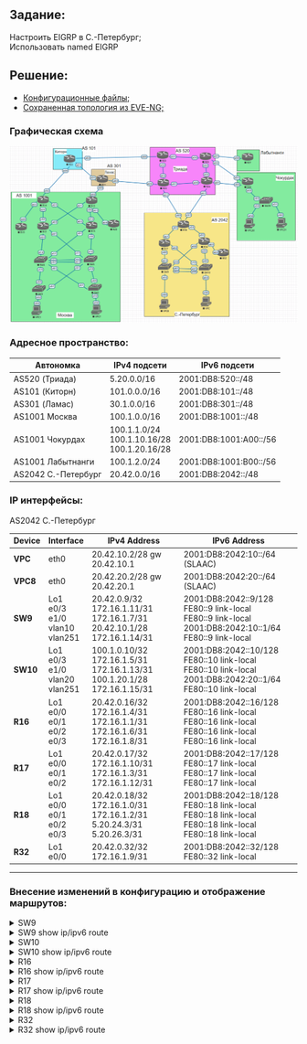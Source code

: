 ## Задание:

Настроить EIGRP в С.-Петербург;
<br>
Использовать named EIGRP

##  Решение:

- [Конфигурационные файлы;](configs/)
- [Сохраненная топология из EVE-NG;](eve-ng_lab_ISIS.zip)

### Графическая схема

![](Topology.PNG)

### Адресное пространство:

| Автономка           | IPv4 подсети                                     | IPv6 подсети           |
|---------------------|--------------------------------------------------|------------------------|
| AS520 (Триада)      | 5.20.0.0/16                                      | 2001:DB8:520::/48      |
| AS101 (Киторн)      | 101.0.0.0/16                                     | 2001:DB8:101::/48      |
| AS301 (Ламас)       | 30.1.0.0/16                                      | 2001:DB8:301::/48      |
| AS1001 Москва       | 100.1.0.0/16                                     | 2001:DB8:1001::/48     |
| AS1001 Чокурдах     | 100.1.1.0/24<br>100.1.10.16/28<br>100.1.20.16/28 | 2001:DB8:1001:A00::/56 |
| AS1001 Лабытнанги   | 100.1.2.0/24                                     | 2001:DB8:1001:B00::/56 |
| AS2042 С.-Петербург | 20.42.0.0/16                                     | 2001:DB8:2042::/48     |

### IP интерфейсы:

AS2042 С.-Петербург

| Device | Interface                                | IPv4 Address                                                                        | IPv6 Address                                                                                                         |
|--------|------------------------------------------|-------------------------------------------------------------------------------------|----------------------------------------------------------------------------------------------------------------------|
| **VPC**| eth0                                     | 20.42.10.2/28 gw 20.42.10.1                                                         | 2001:DB8:2042:10::/64 (SLAAC)                                                                                        |
|**VPC8**| eth0                                     | 20.42.20.2/28 gw 20.42.20.1                                                         | 2001:DB8:2042:20::/64 (SLAAC)                                                                                        |
| **SW9**| Lo1<br>e0/3<br>e1/0<br>vlan10<br>vlan251 | 20.42.0.9/32<br>172.16.1.11/31<br>172.16.1.7/31<br>20.42.10.1/28<br>172.16.1.14/31  | 2001:DB8:2042::9/128<br>FE80::9 link-local<br>FE80::9 link-local<br>2001:DB8:2042:10::1/64<br>FE80::9 link-local     |
|**SW10**| Lo1<br>e0/3<br>e1/0<br>vlan20<br>vlan251 | 100.1.0.10/32<br>172.16.1.5/31<br>172.16.1.13/31<br>100.1.20.1/28<br>172.16.1.15/31 | 2001:DB8:2042::10/128<br>FE80::10 link-local<br>FE80::10 link-local<br>2001:DB8:2042:20::1/64<br>FE80::10 link-local |
| **R16**| Lo1<br>e0/0<br>e0/1<br>e0/2<br>e0/3      | 20.42.0.16/32<br>172.16.1.4/31<br>172.16.1.1/31<br>172.16.1.6/31<br>172.16.1.8/31   | 2001:DB8:2042::16/128<br>FE80::16 link-local<br>FE80::16 link-local<br>FE80::16 link-local<br>FE80::16 link-local    |
| **R17**| Lo1<br>e0/0<br>e0/1<br>e0/2              | 20.42.0.17/32<br>172.16.1.10/31<br>172.16.1.3/31<br>172.16.1.12/31                  | 2001:DB8:2042::17/128<br>FE80::17 link-local<br>FE80::17 link-local<br>FE80::17 link-local                           |
| **R18**| Lo1<br>e0/0<br>e0/1<br>e0/2<br>e0/3      | 20.42.0.18/32<br>172.16.1.0/31<br>172.16.1.2/31<br>5.20.24.3/31<br>5.20.26.3/31     | 2001:DB8:2042::18/128<br>FE80::18 link-local<br>FE80::18 link-local<br>FE80::18 link-local<br>FE80::18 link-local    |
| **R32**| Lo1<br>e0/0                              | 20.42.0.32/32<br>172.16.1.9/31                                                      | 2001:DB8:2042::32/128<br>FE80::32 link-local                                                                         |

<hr>

### Внесение изменений в конфигурацию и отображение маршрутов:
<details>
  <summary>SW9</summary>
<pre>
!
router eigrp SPB
 !
 address-family ipv4 unicast autonomous-system 2042
  !
  af-interface Vlan10
   passive-interface
  exit-af-interface
  !
  topology base
  exit-af-topology
  network 0.0.0.0
 exit-address-family
 !
 address-family ipv6 unicast autonomous-system 2042
  !
  af-interface Vlan10
   passive-interface
  exit-af-interface
  !
  topology base
  exit-af-topology
 exit-address-family
!
no ip route *
!
no ipv6 route 2001:DB8:2042::10/128 Ethernet1/0 FE80::16 2
no ipv6 route 2001:DB8:2042::10/128 Vlan251 FE80::10
no ipv6 route 2001:DB8:2042::16/128 Ethernet0/3 FE80::17 3
no ipv6 route 2001:DB8:2042::16/128 Vlan251 FE80::10 2
no ipv6 route 2001:DB8:2042::16/128 Ethernet1/0 FE80::16
no ipv6 route 2001:DB8:2042::17/128 Ethernet1/0 FE80::16 3
no ipv6 route 2001:DB8:2042::17/128 Vlan251 FE80::10 2
no ipv6 route 2001:DB8:2042::17/128 Ethernet0/3 FE80::17
no ipv6 route 2001:DB8:2042::32/128 Ethernet0/3 FE80::17 3
no ipv6 route 2001:DB8:2042::32/128 Vlan251 FE80::10 2
no ipv6 route 2001:DB8:2042::32/128 Ethernet1/0 FE80::16
no ipv6 route 2001:DB8:2042:20::/64 Vlan251 FE80::10
no ipv6 route 2001:DB8:2042:20::/64 Ethernet1/0 FE80::16 2
no ipv6 route ::/0 Vlan251 FE80::10 3
no ipv6 route ::/0 Ethernet1/0 FE80::16 2
no ipv6 route ::/0 Ethernet0/3 FE80::17
!
</pre>
</details>
<details>
  <summary>SW9 show ip/ipv6 route</summary>
<pre>
SW9#sh ip route eigrp
...
Gateway of last resort is 172.16.1.10 to network 0.0.0.0

D*EX  0.0.0.0/0 [170/2048000] via 172.16.1.10, 01:36:59, Ethernet0/3
      20.0.0.0/8 is variably subnetted, 9 subnets, 2 masks
D        20.42.0.10/32 [90/10880] via 172.16.1.15, 03:01:53, Vlan251
D        20.42.0.16/32 [90/1024640] via 172.16.1.6, 03:01:53, Ethernet1/0
D        20.42.0.17/32 [90/1024640] via 172.16.1.10, 03:01:58, Ethernet0/3
D        20.42.0.18/32 [90/1536640] via 172.16.1.10, 03:01:53, Ethernet0/3
                       [90/1536640] via 172.16.1.6, 03:01:53, Ethernet1/0
D        20.42.0.32/32 [90/1536640] via 172.16.1.6, 03:01:53, Ethernet1/0
D        20.42.20.0/28 [90/15360] via 172.16.1.15, 03:01:53, Vlan251
      172.16.0.0/16 is variably subnetted, 11 subnets, 2 masks
D        172.16.1.0/31 [90/1536000] via 172.16.1.6, 03:01:53, Ethernet1/0
D        172.16.1.2/31 [90/1536000] via 172.16.1.10, 03:01:53, Ethernet0/3
D        172.16.1.4/31 [90/1029120] via 172.16.1.15, 03:01:53, Vlan251
D        172.16.1.8/31 [90/1536000] via 172.16.1.6, 03:01:53, Ethernet1/0
D        172.16.1.12/31 [90/1029120] via 172.16.1.15, 03:01:53, Vlan251
SW9#sh ipv6 route eigrp
...
EX  ::/0 [170/2048000]
     via FE80::17, Ethernet0/3
D   2001:DB8:2042::10/128 [90/10880]
     via FE80::10, Vlan251
D   2001:DB8:2042::16/128 [90/1024640]
     via FE80::16, Ethernet1/0
D   2001:DB8:2042::17/128 [90/1024640]
     via FE80::17, Ethernet0/3
D   2001:DB8:2042::18/128 [90/1536640]
     via FE80::17, Ethernet0/3
     via FE80::16, Ethernet1/0
D   2001:DB8:2042::32/128 [90/1536640]
     via FE80::16, Ethernet1/0
D   2001:DB8:2042:20::/64 [90/15360]
     via FE80::10, Vlan251
</pre>
</details>

<details>
  <summary>SW10</summary>
<pre>
!
router eigrp SPB
 !
 address-family ipv4 unicast autonomous-system 2042
  !
  af-interface Vlan20
   passive-interface
  exit-af-interface
  !
  topology base
  exit-af-topology
  network 0.0.0.0
 exit-address-family
 !
 address-family ipv6 unicast autonomous-system 2042
  !
  af-interface Vlan20
   passive-interface
  exit-af-interface
  !
  topology base
  exit-af-topology
 exit-address-family
!
no ip route *
!
no ipv6 route 2001:DB8:2042::9/128 Ethernet1/0 FE80::17 2
no ipv6 route 2001:DB8:2042::9/128 Vlan251 FE80::9
no ipv6 route 2001:DB8:2042::16/128 Ethernet1/0 FE80::17 3
no ipv6 route 2001:DB8:2042::16/128 Vlan251 FE80::9 2
no ipv6 route 2001:DB8:2042::16/128 Ethernet0/3 FE80::16
no ipv6 route 2001:DB8:2042::17/128 Ethernet0/3 FE80::16 3
no ipv6 route 2001:DB8:2042::17/128 Vlan251 FE80::9 2
no ipv6 route 2001:DB8:2042::17/128 Ethernet1/0 FE80::17
no ipv6 route 2001:DB8:2042::32/128 Ethernet1/0 FE80::17 2
no ipv6 route 2001:DB8:2042::32/128 Vlan251 FE80::9 2
no ipv6 route 2001:DB8:2042::32/128 Ethernet0/3 FE80::16
no ipv6 route 2001:DB8:2042:10::/64 Ethernet1/0 FE80::17 2
no ipv6 route 2001:DB8:2042:10::/64 Vlan251 FE80::9
no ipv6 route ::/0 Vlan251 FE80::9 3
no ipv6 route ::/0 Ethernet1/0 FE80::17 2
no ipv6 route ::/0 Ethernet0/3 FE80::16
!
</pre>
</details>
<details>
  <summary>SW10 show ip/ipv6 route</summary>
<pre>
SW10#sh ip route eigrp
...
Gateway of last resort is 172.16.1.12 to network 0.0.0.0

D*EX  0.0.0.0/0 [170/2048000] via 172.16.1.12, 01:42:29, Ethernet1/0
      20.0.0.0/8 is variably subnetted, 9 subnets, 2 masks
D        20.42.0.9/32 [90/10880] via 172.16.1.14, 03:07:23, Vlan251
D        20.42.0.16/32 [90/1024640] via 172.16.1.4, 03:07:23, Ethernet0/3
D        20.42.0.17/32 [90/1024640] via 172.16.1.12, 03:07:28, Ethernet1/0
D        20.42.0.18/32 [90/1536640] via 172.16.1.12, 03:07:28, Ethernet1/0
                       [90/1536640] via 172.16.1.4, 03:07:28, Ethernet0/3
D        20.42.0.32/32 [90/1536640] via 172.16.1.4, 03:07:23, Ethernet0/3
D        20.42.10.0/28 [90/15360] via 172.16.1.14, 03:07:23, Vlan251
      172.16.0.0/16 is variably subnetted, 11 subnets, 2 masks
D        172.16.1.0/31 [90/1536000] via 172.16.1.4, 03:07:23, Ethernet0/3
D        172.16.1.2/31 [90/1536000] via 172.16.1.12, 03:07:28, Ethernet1/0
D        172.16.1.6/31 [90/1029120] via 172.16.1.14, 03:07:28, Vlan251
D        172.16.1.8/31 [90/1536000] via 172.16.1.4, 03:07:23, Ethernet0/3
D        172.16.1.10/31 [90/1029120] via 172.16.1.14, 03:07:23, Vlan251
SW10#sh ipv6 route eigrp
...
EX  ::/0 [170/2048000]
     via FE80::17, Ethernet1/0
D   2001:DB8:2042::9/128 [90/10880]
     via FE80::9, Vlan251
D   2001:DB8:2042::16/128 [90/1024640]
     via FE80::16, Ethernet0/3
D   2001:DB8:2042::17/128 [90/1024640]
     via FE80::17, Ethernet1/0
D   2001:DB8:2042::18/128 [90/1536640]
     via FE80::17, Ethernet1/0
     via FE80::16, Ethernet0/3
D   2001:DB8:2042::32/128 [90/1536640]
     via FE80::16, Ethernet0/3
D   2001:DB8:2042:10::/64 [90/15360]
     via FE80::9, Vlan251
</pre>
</details>

<details>
  <summary>R16</summary>
<pre>
!
router eigrp SPB
 !
 address-family ipv4 unicast autonomous-system 2042
  !
  af-interface Ethernet0/1
   summary-address 20.42.0.0 255.255.0.0
   summary-address 172.16.1.0 255.255.255.0
  exit-af-interface
  !
  topology base
   distribute-list prefix FILTER-INTO-R32 out Ethernet0/3
  exit-af-topology
  network 0.0.0.0
 exit-address-family
 !
 address-family ipv6 unicast autonomous-system 2042
  !
  af-interface Ethernet0/1
   summary-address 2001:DB8:2042::/48
  exit-af-interface
  !
  topology base
   distribute-list prefix-list FILTER-INTO-R32 out Ethernet0/3
  exit-af-topology
 exit-address-family
!
no ip route *
!
no ipv6 route 2001:DB8:2042::9/128 Ethernet0/2 FE80::9
no ipv6 route 2001:DB8:2042::9/128 Ethernet0/0 FE80::10 2
no ipv6 route 2001:DB8:2042::10/128 Ethernet0/0 FE80::10
no ipv6 route 2001:DB8:2042::10/128 Ethernet0/2 FE80::9 2
no ipv6 route 2001:DB8:2042::32/128 Ethernet0/3 FE80::32
no ipv6 route 2001:DB8:2042:10::/64 Ethernet0/2 FE80::9
no ipv6 route 2001:DB8:2042:10::/64 Ethernet0/0 FE80::10 2
no ipv6 route 2001:DB8:2042:20::/64 Ethernet0/0 FE80::10
no ipv6 route 2001:DB8:2042:20::/64 Ethernet0/2 FE80::9 2
no ipv6 route ::/0 Ethernet0/1 FE80::18
no ipv6 route ::/0 Ethernet0/2 FE80::9 2
no ipv6 route ::/0 Ethernet0/0 FE80::10 3
!
ip prefix-list FILTER-INTO-R32 seq 10 permit 0.0.0.0/0
!
ipv6 prefix-list FILTER-INTO-R32 seq 10 permit ::/0
!
</pre>
</details>
<details>
  <summary>R16 show ip/ipv6 route</summary>
<pre>
R16#sh ip route eigrp
...
Gateway of last resort is 172.16.1.0 to network 0.0.0.0

D*EX  0.0.0.0/0 [170/1536000] via 172.16.1.0, 00:55:37, Ethernet0/1
      20.0.0.0/8 is variably subnetted, 9 subnets, 3 masks
D        20.42.0.0/16 is a summary, 00:56:49, Null0
D        20.42.0.9/32 [90/1024640] via 172.16.1.7, 00:56:49, Ethernet0/2
D        20.42.0.10/32 [90/1024640] via 172.16.1.5, 00:56:49, Ethernet0/0
D        20.42.0.17/32 [90/1536640] via 172.16.1.7, 00:56:49, Ethernet0/2
                       [90/1536640] via 172.16.1.5, 00:56:49, Ethernet0/0
D        20.42.0.18/32 [90/1024640] via 172.16.1.0, 00:56:45, Ethernet0/1
D        20.42.0.32/32 [90/1024640] via 172.16.1.9, 00:07:47, Ethernet0/3
D        20.42.10.0/28 [90/1029120] via 172.16.1.7, 00:56:49, Ethernet0/2
D        20.42.20.0/28 [90/1029120] via 172.16.1.5, 00:56:49, Ethernet0/0
      172.16.0.0/16 is variably subnetted, 13 subnets, 3 masks
D        172.16.1.0/24 is a summary, 00:56:49, Null0
D        172.16.1.2/31 [90/1536000] via 172.16.1.0, 00:56:49, Ethernet0/1
D        172.16.1.10/31 [90/1536000] via 172.16.1.7, 00:56:49, Ethernet0/2
D        172.16.1.12/31 [90/1536000] via 172.16.1.5, 00:56:49, Ethernet0/0
D        172.16.1.14/31 [90/1029120] via 172.16.1.7, 00:56:49, Ethernet0/2
                        [90/1029120] via 172.16.1.5, 00:56:49, Ethernet0/0
R16#sh ipv6 route eigrp
...
EX  ::/0 [170/1536000]
     via FE80::18, Ethernet0/1
D   2001:DB8:2042::/48 [5/1280]
     via Null0, directly connected
D   2001:DB8:2042::9/128 [90/1024640]
     via FE80::9, Ethernet0/2
D   2001:DB8:2042::10/128 [90/1024640]
     via FE80::10, Ethernet0/0
D   2001:DB8:2042::17/128 [90/1536640]
     via FE80::10, Ethernet0/0
     via FE80::9, Ethernet0/2
D   2001:DB8:2042::18/128 [90/1024640]
     via FE80::18, Ethernet0/1
D   2001:DB8:2042::32/128 [90/1024640]
     via FE80::32, Ethernet0/3
D   2001:DB8:2042:10::/64 [90/1029120]
     via FE80::9, Ethernet0/2
D   2001:DB8:2042:20::/64 [90/1029120]
     via FE80::10, Ethernet0/0
</pre>
</details>

<details>
  <summary>R17</summary>
<pre>
!
router eigrp SPB
 !
 address-family ipv4 unicast autonomous-system 2042
  !
  af-interface Ethernet0/1
   summary-address 20.42.0.0 255.255.0.0
   summary-address 172.16.1.0 255.255.255.0
  exit-af-interface
  !
  topology base
  exit-af-topology
  network 0.0.0.0
 exit-address-family
 !
 address-family ipv6 unicast autonomous-system 2042
  !
  af-interface Ethernet0/1
   summary-address 2001:DB8:2042::/48
  exit-af-interface
  !
  topology base
  exit-af-topology
 exit-address-family
!
no ip route *
!
no ipv6 route 2001:DB8:2042::9/128 Ethernet0/0 FE80::9
no ipv6 route 2001:DB8:2042::9/128 Ethernet0/2 FE80::10 2
no ipv6 route 2001:DB8:2042::10/128 Ethernet0/2 FE80::10
no ipv6 route 2001:DB8:2042::10/128 Ethernet0/0 FE80::9 2
no ipv6 route 2001:DB8:2042:10::/64 Ethernet0/0 FE80::9
no ipv6 route 2001:DB8:2042:10::/64 Ethernet0/2 FE80::10 2
no ipv6 route 2001:DB8:2042:20::/64 Ethernet0/2 FE80::10
no ipv6 route 2001:DB8:2042:20::/64 Ethernet0/0 FE80::9 2
no ipv6 route ::/0 Ethernet0/1 FE80::18
no ipv6 route ::/0 Ethernet0/2 FE80::10 2
no ipv6 route ::/0 Ethernet0/0 FE80::9 3
!
</pre>
</details>
<details>
  <summary>R17 show ip/ipv6 route</summary>
<pre>
R17#sh ip route eigrp
...
Gateway of last resort is 172.16.1.2 to network 0.0.0.0

D*EX  0.0.0.0/0 [170/1536000] via 172.16.1.2, 01:02:17, Ethernet0/1
      20.0.0.0/8 is variably subnetted, 9 subnets, 3 masks
D        20.42.0.0/16 is a summary, 05:02:03, Null0
D        20.42.0.9/32 [90/1024640] via 172.16.1.11, 05:00:29, Ethernet0/0
D        20.42.0.10/32 [90/1024640] via 172.16.1.13, 05:00:29, Ethernet0/2
D        20.42.0.16/32 [90/1536640] via 172.16.1.13, 00:59:59, Ethernet0/2
                       [90/1536640] via 172.16.1.11, 00:59:59, Ethernet0/0
D        20.42.0.18/32 [90/1024640] via 172.16.1.2, 01:02:17, Ethernet0/1
D        20.42.0.32/32 [90/2048640] via 172.16.1.13, 00:10:58, Ethernet0/2
                       [90/2048640] via 172.16.1.11, 00:10:58, Ethernet0/0
D        20.42.10.0/28 [90/1029120] via 172.16.1.11, 05:00:29, Ethernet0/0
D        20.42.20.0/28 [90/1029120] via 172.16.1.13, 05:00:29, Ethernet0/2
      172.16.0.0/16 is variably subnetted, 12 subnets, 3 masks
D        172.16.1.0/24 is a summary, 05:02:55, Null0
D        172.16.1.0/31 [90/1536000] via 172.16.1.2, 00:59:59, Ethernet0/1
D        172.16.1.4/31 [90/1536000] via 172.16.1.13, 05:00:29, Ethernet0/2
D        172.16.1.6/31 [90/1536000] via 172.16.1.11, 05:00:29, Ethernet0/0
D        172.16.1.8/31 [90/2048000] via 172.16.1.13, 00:59:59, Ethernet0/2
                       [90/2048000] via 172.16.1.11, 00:59:59, Ethernet0/0
D        172.16.1.14/31 [90/1029120] via 172.16.1.13, 05:00:29, Ethernet0/2
                        [90/1029120] via 172.16.1.11, 05:00:29, Ethernet0/0
R17#sh ipv6 route eigrp
...
EX  ::/0 [170/1536000]
     via FE80::18, Ethernet0/1
D   2001:DB8:2042::/48 [5/1280]
     via Null0, directly connected
D   2001:DB8:2042::9/128 [90/1024640]
     via FE80::9, Ethernet0/0
D   2001:DB8:2042::10/128 [90/1024640]
     via FE80::10, Ethernet0/2
D   2001:DB8:2042::16/128 [90/1536640]
     via FE80::10, Ethernet0/2
     via FE80::9, Ethernet0/0
D   2001:DB8:2042::18/128 [90/1024640]
     via FE80::18, Ethernet0/1
D   2001:DB8:2042::32/128 [90/2048640]
     via FE80::9, Ethernet0/0
     via FE80::10, Ethernet0/2
D   2001:DB8:2042:10::/64 [90/1029120]
     via FE80::9, Ethernet0/0
D   2001:DB8:2042:20::/64 [90/1029120]
     via FE80::10, Ethernet0/2
</pre>
</details>

<details>
  <summary>R18</summary>
<pre>
!
router eigrp SPB
 !
 address-family ipv4 unicast autonomous-system 2042
  !
  topology base
   redistribute static
  exit-af-topology
  network 20.42.0.18 0.0.0.0
  network 172.16.1.0 0.0.0.3
 exit-address-family
 !
 address-family ipv6 unicast autonomous-system 2042
  !
  topology base
   redistribute static
  exit-af-topology
 exit-address-family
!
no ip route *
ip route 0.0.0.0 0.0.0.0 5.20.24.2
ip route 0.0.0.0 0.0.0.0 5.20.26.2 2
!
no ipv6 route 2001:DB8:2042::9/128 Ethernet0/1 FE80::17
no ipv6 route 2001:DB8:2042::9/128 Ethernet0/0 FE80::16 2
no ipv6 route 2001:DB8:2042::10/128 Ethernet0/0 FE80::16
no ipv6 route 2001:DB8:2042::10/128 Ethernet0/1 FE80::17 2
no ipv6 route 2001:DB8:2042::16/128 Ethernet0/0 FE80::16
no ipv6 route 2001:DB8:2042::16/128 Ethernet0/1 FE80::17 2
no ipv6 route 2001:DB8:2042::17/128 Ethernet0/1 FE80::17
no ipv6 route 2001:DB8:2042::17/128 Ethernet0/0 FE80::16 2
no ipv6 route 2001:DB8:2042::32/128 Ethernet0/0 FE80::16
no ipv6 route 2001:DB8:2042::32/128 Ethernet0/1 FE80::17 2
no ipv6 route 2001:DB8:2042:10::/64 Ethernet0/1 FE80::17
no ipv6 route 2001:DB8:2042:10::/64 Ethernet0/0 FE80::16 2
no ipv6 route 2001:DB8:2042:20::/64 Ethernet0/0 FE80::16
no ipv6 route 2001:DB8:2042:20::/64 Ethernet0/1 FE80::17 2
!
</pre>
</details>
<details>
  <summary>R18 show ip/ipv6 route</summary>
<pre>
R18#sh ip route eigrp
...
Gateway of last resort is 5.20.24.2 to network 0.0.0.0

      20.0.0.0/8 is variably subnetted, 2 subnets, 2 masks
D        20.42.0.0/16 [90/1024640] via 172.16.1.3, 01:01:47, Ethernet0/1
                      [90/1024640] via 172.16.1.1, 01:01:47, Ethernet0/0
      172.16.0.0/16 is variably subnetted, 5 subnets, 3 masks
D        172.16.1.0/24 [90/1536000] via 172.16.1.3, 01:01:47, Ethernet0/1
                       [90/1536000] via 172.16.1.1, 01:01:47, Ethernet0/0
R18#sh ipv6 route eigrp
...
D   2001:DB8:2042::/48 [90/1024640]
     via FE80::17, Ethernet0/1
     via FE80::16, Ethernet0/0
</pre>
</details>

<details>
  <summary>R32</summary>
<pre>
!
router eigrp SPB
 !
 address-family ipv4 unicast autonomous-system 2042
  !
  topology base
  exit-af-topology
  network 0.0.0.0
 exit-address-family
 !
 address-family ipv6 unicast autonomous-system 2042
  !
  topology base
  exit-af-topology
 exit-address-family
!
no ip route *
!
no ipv6 route ::/0 Ethernet0/0 FE80::16
!
</pre>
</details>
<details>
  <summary>R32 show ip/ipv6 route</summary>
<pre>
R32#sh ip route eigrp
...
Gateway of last resort is 172.16.1.8 to network 0.0.0.0

D*EX  0.0.0.0/0 [170/2048000] via 172.16.1.8, 00:17:31, Ethernet0/0
R32#sh ipv6 route eigrp
...
EX  ::/0 [170/2048000]
     via FE80::16, Ethernet0/0
</pre>
</details>